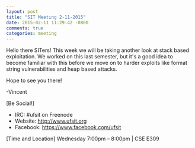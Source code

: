 ```yaml
---
layout: post
title: "SIT Meeting 2-11-2015"
date: 2015-02-11 11:29:42 -0800
comments: true
categories: meeting
---
```


Hello there SITers! This week we will be taking another look at stack based exploitation. We worked on this last semester, but it's a good idea to become familiar with this before we move on to harder exploits like format string vulnerabilities and heap based attacks.

Hope to see you there!

-Vincent

[Be Social!]

   - IRC: #ufsit on Freenode
   - Website: http://www.ufsit.org
   - Facebook: https://www.facebook.com/ufsit

[Time and Location]
Wednesday 7:00pm – 8:00pm | CSE E309